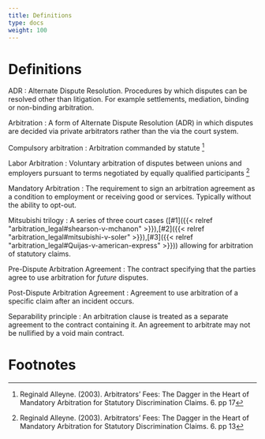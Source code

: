 ```yaml
---
title: Definitions
type: docs
weight: 100
---
```


# Definitions

ADR
: Alternate Dispute Resolution. Procedures by which disputes can be resolved other than litigation. For example settlements, mediation, binding or non-binding arbitration.

Arbitration
: A form of Alternate Dispute Resolution (ADR) in which disputes are decided via private arbitrators rather than the via the court system.

Compulsory arbitration
: Arbitration commanded by statute [^arbfeesdagger1]

Labor Arbitration
: Voluntary arbitration of disputes between unions and employers pursuant to terms negotiated by equally qualified participants [^arbfeesdagger2]

Mandatory Arbitration
: The requirement to sign an arbitration agreement as a condition to employment or receiving good or services. Typically without the ability to opt-out.

Mitsubishi trilogy
: A series of three court cases ([#1]({{< relref "arbitration_legal#shearson-v-mchanon" >}}),[#2]({{< relref "arbitration_legal#mitsubishi-v-soler" >}}),[#3]({{< relref "arbitration_legal#Quijas-v-american-express" >}})) allowing for arbitration of statutory claims.

Pre-Dispute Arbitration Agreement
: The contract specifying that the parties agree to use arbitration for _future_ disputes.

Post-Dispute Arbitration Agreement
: Agreement to use arbitration of a specific claim after an incident occurs.

Separability principle
: An arbitration clause is treated as a separate agreement to the contract containing it. An agreement to arbitrate may not be nullified by a void main contract.

# Footnotes

[^arbfeesdagger1]: Reginald Alleyne. (2003). Arbitrators’ Fees: The Dagger in the Heart of Mandatory Arbitration for Statutory Discrimination Claims. 6. pp 17
[^arbfeesdagger2]: Reginald Alleyne. (2003). Arbitrators’ Fees: The Dagger in the Heart of Mandatory Arbitration for Statutory Discrimination Claims. 6. pp 13
